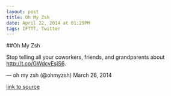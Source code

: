 ```yaml
---
layout: post
title: Oh My Zsh
date: April 22, 2014 at 01:29PM
tags: IFTTT, Twitter
---
```

##Oh My Zsh


Stop telling all your coworkers, friends, and grandparents about http://t.co/GWdcvEsjS6.

— oh my zsh (@ohmyzsh) March 26, 2014

[link to source](http://ohmyz.sh) 

